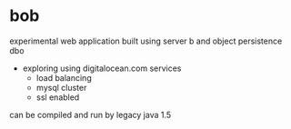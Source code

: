 # bob
experimental web application built using server b and object persistence dbo

- exploring using digitalocean.com services
  - load balancing
  - mysql cluster
  - ssl enabled

can be compiled and run by legacy java 1.5
